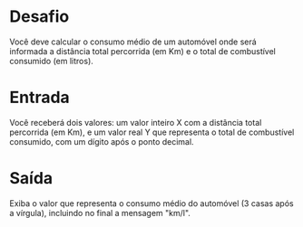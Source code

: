 # Desafio
Você deve calcular o consumo médio de um automóvel onde será informada a distância total percorrida (em Km) e o total de combustível consumido (em litros).

# Entrada
Você receberá dois valores: um valor inteiro X com a distância total percorrida (em Km), e um valor real Y que representa o total de combustível consumido, com um dígito após o ponto decimal.

# Saída
Exiba o valor que representa o consumo médio do automóvel (3 casas após a vírgula), incluindo no final a mensagem "km/l".